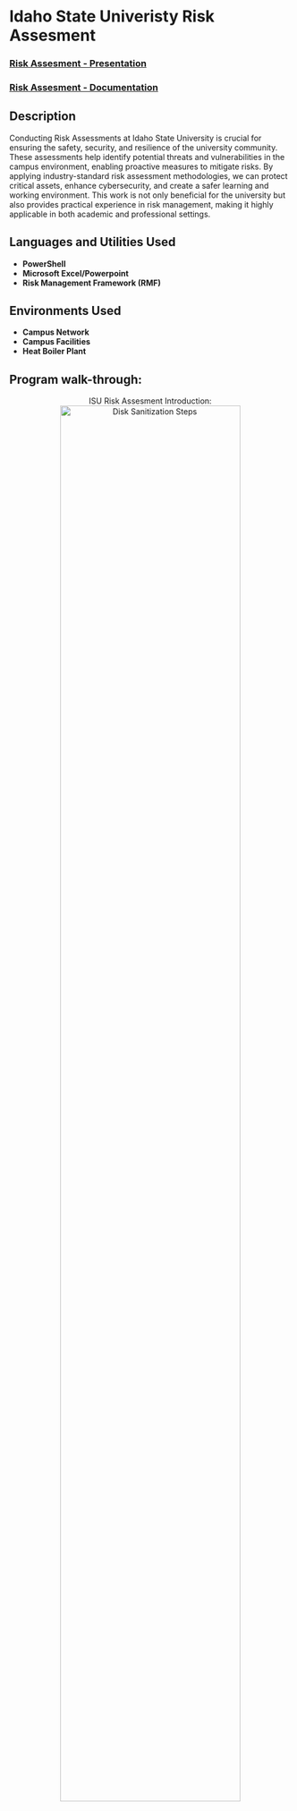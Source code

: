 <h1>Idaho State Univeristy Risk Assesment</h1>

 ### [Risk Assesment - Presentation](https://docs.google.com/presentation/d/1BEqcyVzAjyOx1gx2o5aQXTfUmwuOzxx2QDPQNPEiivM/edit?usp=sharing)
### [Risk Assesment - Documentation](https://docs.google.com/document/d/1VH1RVRy1XbtbzglYJaf0nlrO5uJ-B3fePk4HUaSVKk0/edit?usp=sharing)

<h2>Description</h2>
Conducting Risk Assessments at Idaho State University is crucial for ensuring the safety, security, and resilience of the university community. These assessments help identify potential threats and vulnerabilities in the campus environment, enabling proactive measures to mitigate risks. By applying industry-standard risk assessment methodologies, we can protect critical assets, enhance cybersecurity, and create a safer learning and working environment. This work is not only beneficial for the university but also provides practical experience in risk management, making it highly applicable in both academic and professional settings.
<br />


<h2>Languages and Utilities Used</h2>

- <b>PowerShell</b> 
- <b>Microsoft Excel/Powerpoint</b>
- <b>Risk Management Framework (RMF)</b>

<h2>Environments Used </h2>

- <b>Campus Network</b>
- <b>Campus Facilities</b> 
- <b>Heat Boiler Plant</b> 

<h2>Program walk-through:</h2>

<p align="center">
ISU Risk Assesment Introduction: <br/>
<img src="https://i.imgur.com/Bd9BQPQ.png" height="80%" width="80%" alt="Disk Sanitization Steps"/>
<br />
<br />


<!--
 ```diff
- text in red
+ text in green
! text in orange
# text in gray
@@ text in purple (and bold)@@
```
--!>

